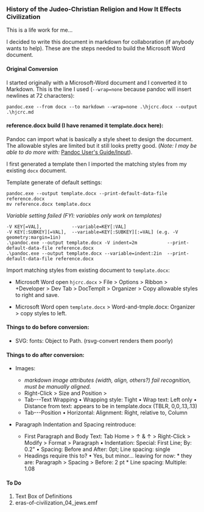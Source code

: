 ### History of the Judeo-Christian Religion and How It Effects Civilization

This is a life work for me...

I decided to write this document in markdown for collaboration (if anybody wants to help). These are the steps needed to build the Microsoft Word document.

#### Original Conversion

I started originally with a Microsoft-Word document and I converted it to Markdown. This is the line I used (`--wrap=none` because pandoc will insert newlines at 72 characters):

    pandoc.exe --from docx --to markdown --wrap=none .\hjcrc.docx --output .\hjcrc.md

#### reference.docx build (I have renamed it template.docx here):

Pandoc can import what is basically a style sheet to design the document. The allowable styles are limited but it still looks pretty good. (*Note: I may be able to do more with:* [Pandoc User's Guide/Input](https://pandoc.org/MANUAL.html#input)).

I first generated a template then I imported the matching styles from my existing `docx` document.

Template generate of default settings:

    pandoc.exe --output template.docx --print-default-data-file reference.docx
    mv reference.docx template.docx

*Variable setting failed (FYI: variables only work on templates)*

    -V KEY[=VAL],           --variable=KEY[:VAL]
    -V KEY[:SUBKEY][=VAL],  --variable=KEY[:SUBKEY][:=VAL] (e.g. -V geometry:margin=1in)
    .\pandoc.exe --output template.docx -V indent=2m           --print-default-data-file reference.docx   
    .\pandoc.exe --output template.docx --variable=indent:2in  --print-default-data-file reference.docx

Import matching styles from existing document to `template.docx`:

* Microsoft Word open `hjcrc.docx` > File > Options > Ribbon > +Developer > Dev Tab > DocTemplt > Organizer > Copy allowable styles to right and save.

* Microsoft Word open `template.docx`  > Word-and-tmple.docx: Organizer > copy styles to left.

#### Things to do before conversion:

* SVG: fonts: Object to Path. (rsvg-convert renders them poorly)

#### Things to do after conversion:

* Images:
	* *markdown image attributes (width, align, others?) fail recognition, must be manually aligned.*
	+ Right-Click > Size and Position >
	+ Tab---Text Wrapping
		• Wrapping style:			Tight
		• Wrap text:					Left only
		• Distance from text: appears to be in template.docx (TBLR, 0,0,.13,.13)
	+ Tab---Position
		• Horizontal:					Alignment: Right, relative to, Column

* Paragraph Indentation and Spacing reintroduce:
	+ First Paragraph and Body Text:
		Tab Home > ↑ 		& 	↑ > Right-Click > Modify > Format > Paragraph
			• Indentation: 	Special: First Line; By: 0.2"
			• Spacing:			Before and After: 0pt; Line spacing: single
	+ Headings require this to?
			• Yes, but minor... leaving for now:
					* they are: Paragraph > Spacing > Before: 2 pt
					*																	Line spacing: Multiple: 1.08

#### To Do

1) Text Box of Definitions
2) eras-of-civilization_04_jews.emf